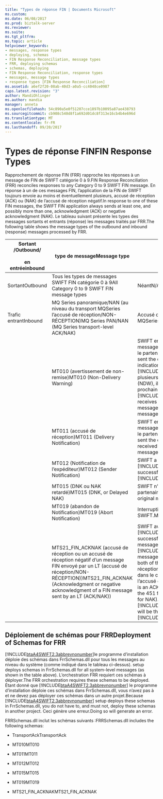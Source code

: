 ```yaml
---
title: "Types de réponse FIN | Documents Microsoft"
ms.custom: 
ms.date: 06/08/2017
ms.prod: biztalk-server
ms.reviewer: 
ms.suite: 
ms.tgt_pltfrm: 
ms.topic: article
helpviewer_keywords:
- messages, response types
- deploying, schemas
- FIN Response Reconciliation, message types
- FRR, deploying schemas
- schemas, deploying
- FIN Response Reconciliation, response types
- messages, message types
- response types [FIN Response Reconciliation]
ms.assetid: a6ef2f20-08ab-40d3-a0a5-cc4048ce0987
caps.latest.revision: "3"
author: MandiOhlinger
ms.author: mandia
manager: anneta
ms.openlocfilehash: 54c890a5e0f51207cce1897b10095a87ae438793
ms.sourcegitcommit: cb908c540d8f1a692d01dc8f313e16cb4b4e696d
ms.translationtype: MT
ms.contentlocale: fr-FR
ms.lasthandoff: 09/20/2017
---
```

# <a name="fin-response-types"></a><span data-ttu-id="5be1f-102">Types de réponse FIN</span><span class="sxs-lookup"><span data-stu-id="5be1f-102">FIN Response Types</span></span>
<span data-ttu-id="5be1f-103">Rapprochement de réponse FIN (FRR) rapproche les réponses à un message de FIN de SWIFT catégorie 0 à 9.</span><span class="sxs-lookup"><span data-stu-id="5be1f-103">FIN Response Reconciliation (FRR) reconciles responses to any Category 0 to 9 SWIFT FIN message.</span></span> <span data-ttu-id="5be1f-104">En réponse à un de ces messages FIN, l’application de la FIN de SWIFT toujours envoie au moins et éventuellement plusieurs, accusé de réception (ACK) ou (NAK) de l’accusé de réception négatif.</span><span class="sxs-lookup"><span data-stu-id="5be1f-104">In response to one of these FIN messages, the SWIFT FIN application always sends at least one, and possibly more than one, acknowledgment (ACK) or negative acknowledgment (NAK).</span></span> <span data-ttu-id="5be1f-105">Le tableau suivant présente les types des messages sortants et entrants (réponse) les messages traités par FRR.</span><span class="sxs-lookup"><span data-stu-id="5be1f-105">The following table shows the message types of the outbound and inbound (response) messages processed by FRR.</span></span>  
  
|<span data-ttu-id="5be1f-106">Sortant /</span><span class="sxs-lookup"><span data-stu-id="5be1f-106">Outbound/</span></span><br /><br /> <span data-ttu-id="5be1f-107">en entrée</span><span class="sxs-lookup"><span data-stu-id="5be1f-107">inbound</span></span>|<span data-ttu-id="5be1f-108">type de message</span><span class="sxs-lookup"><span data-stu-id="5be1f-108">Message type</span></span>|<span data-ttu-id="5be1f-109">État du message</span><span class="sxs-lookup"><span data-stu-id="5be1f-109">Message status</span></span>|  
|----------------------------|------------------|--------------------|  
|<span data-ttu-id="5be1f-110">Sortant</span><span class="sxs-lookup"><span data-stu-id="5be1f-110">Outbound</span></span>|<span data-ttu-id="5be1f-111">Tous les types de messages SWIFT FIN catégorie 0 à 9</span><span class="sxs-lookup"><span data-stu-id="5be1f-111">All Category 0 to 9 SWIFT FIN message types</span></span>|<span data-ttu-id="5be1f-112">Néant</span><span class="sxs-lookup"><span data-stu-id="5be1f-112">N/A</span></span>|  
|<span data-ttu-id="5be1f-113">Trafic entrant</span><span class="sxs-lookup"><span data-stu-id="5be1f-113">Inbound</span></span>|<span data-ttu-id="5be1f-114">MQ Series panoramique/NAN (au niveau du transport MQSeries l’accusé de réception/NON-RÉCEPTION)</span><span class="sxs-lookup"><span data-stu-id="5be1f-114">MQ Series PAN/NAN (MQ Series transport-level ACK/NAK)</span></span>|<span data-ttu-id="5be1f-115">Accusé de réception de transport MQSeries</span><span class="sxs-lookup"><span data-stu-id="5be1f-115">MQSeries transport acknowledgment</span></span>|  
||<span data-ttu-id="5be1f-116">MT010 (avertissement de non-remise)</span><span class="sxs-lookup"><span data-stu-id="5be1f-116">MT010 (Non-Delivery Warning)</span></span>|<span data-ttu-id="5be1f-117">SWIFT envoyé avec succès la version d’origine du message au partenaire, mais n’est pas informé que le partenaire a reçu le message.</span><span class="sxs-lookup"><span data-stu-id="5be1f-117">SWIFT successfully sent the original message to the partner, but has no indication that the partner received the message.</span></span> <span data-ttu-id="5be1f-118">Si [!INCLUDE[btaA4SWIFT2.3abbrevnonumber](../../includes/btaa4swift2-3abbrevnonumber-md.md)] reçoit plusieurs messages d’avertissement de Non remise (NDW), il effectue une itération et attend que le prochain message attendu.</span><span class="sxs-lookup"><span data-stu-id="5be1f-118">If [!INCLUDE[btaA4SWIFT2.3abbrevnonumber](../../includes/btaa4swift2-3abbrevnonumber-md.md)] receives multiple Non-Delivery Warning (NDW) messages, it loops and waits for the next expected message.</span></span>|  
||<span data-ttu-id="5be1f-119">MT011 (accusé de réception)</span><span class="sxs-lookup"><span data-stu-id="5be1f-119">MT011 (Delivery Notification)</span></span>|<span data-ttu-id="5be1f-120">SWIFT envoyé avec succès la version d’origine du message au partenaire et a reçu une indication que le partenaire a reçu le message.</span><span class="sxs-lookup"><span data-stu-id="5be1f-120">SWIFT successfully sent the original message to the partner, and received an indication that the partner received the message.</span></span>|  
||<span data-ttu-id="5be1f-121">MT012 (Notification de l’expéditeur)</span><span class="sxs-lookup"><span data-stu-id="5be1f-121">MT012 (Sender Notification)</span></span>|<span data-ttu-id="5be1f-122">SWIFT a reçu le message d’origine à partir de [!INCLUDE[btaA4SWIFT2.3abbrevnonumber](../../includes/btaa4swift2-3abbrevnonumber-md.md)].</span><span class="sxs-lookup"><span data-stu-id="5be1f-122">SWIFT successfully received the original message from [!INCLUDE[btaA4SWIFT2.3abbrevnonumber](../../includes/btaa4swift2-3abbrevnonumber-md.md)].</span></span>|  
||<span data-ttu-id="5be1f-123">MT015 (DNK ou NAK retardé)</span><span class="sxs-lookup"><span data-stu-id="5be1f-123">MT015 (DNK, or Delayed NAK)</span></span>|<span data-ttu-id="5be1f-124">SWIFT n'a pas envoyé le message d’origine au partenaire.</span><span class="sxs-lookup"><span data-stu-id="5be1f-124">SWIFT has not successfully sent the original message to the partner.</span></span>|  
||<span data-ttu-id="5be1f-125">MT019 (abandon de Notification)</span><span class="sxs-lookup"><span data-stu-id="5be1f-125">MT019 (Abort Notification)</span></span>|<span data-ttu-id="5be1f-126">Interruption de la transmission de message à SWIFT.</span><span class="sxs-lookup"><span data-stu-id="5be1f-126">Message transmission aborted at SWIFT.</span></span>|  
||<span data-ttu-id="5be1f-127">MTS21_FIN_ACKNAK (accusé de réception ou un accusé de réception négatif d’un message FIN envoyé par un LT (accusé de réception/NON-RÉCEPTION))</span><span class="sxs-lookup"><span data-stu-id="5be1f-127">MTS21_FIN_ACKNAK (Acknowledgment or negative acknowledgment of a FIN message sent by an LT (ACK/NAK))</span></span>|<span data-ttu-id="5be1f-128">SWIFT avec ou sans succès a reçu le message de [!INCLUDE[btaA4SWIFT2.3abbrevnonumber](../../includes/btaa4swift2-3abbrevnonumber-md.md)].</span><span class="sxs-lookup"><span data-stu-id="5be1f-128">SWIFT successfully or unsuccessfully received the message from [!INCLUDE[btaA4SWIFT2.3abbrevnonumber](../../includes/btaa4swift2-3abbrevnonumber-md.md)].</span></span> <span data-ttu-id="5be1f-129">Ce message décrit ces deux cas.</span><span class="sxs-lookup"><span data-stu-id="5be1f-129">This message covers both of these cases.</span></span> <span data-ttu-id="5be1f-130">S’il s’agit d’un accusé de réception ou un NAK est déterminée par la valeur dans le champ 451 du message (« 0 » pour l’accusé de réception) et « 1 » pour NAK.</span><span class="sxs-lookup"><span data-stu-id="5be1f-130">Whether it is an ACK or a NAK is determined by the value in the 451 field of the message ("0" for ACK and "1" for NAK).</span></span> <span data-ttu-id="5be1f-131">Il s’agit de la première réponse remise à [!INCLUDE[btaA4SWIFT2.3abbrevnonumber](../../includes/btaa4swift2-3abbrevnonumber-md.md)].</span><span class="sxs-lookup"><span data-stu-id="5be1f-131">This will be the first response delivered back to [!INCLUDE[btaA4SWIFT2.3abbrevnonumber](../../includes/btaa4swift2-3abbrevnonumber-md.md)].</span></span>|  
  
## <a name="deployment-of-schemas-for-frr"></a><span data-ttu-id="5be1f-132">Déploiement de schémas pour FRR</span><span class="sxs-lookup"><span data-stu-id="5be1f-132">Deployment of Schemas for FRR</span></span>  
 [!INCLUDE[btaA4SWIFT2.3abbrevnonumber](../../includes/btaa4swift2-3abbrevnonumber-md.md)]<span data-ttu-id="5be1f-133">le programme d’installation déploie des schémas dans FrrSchemas.dll pour tous les messages au niveau du système (comme indiqué dans le tableau ci-dessus).</span><span class="sxs-lookup"><span data-stu-id="5be1f-133"> setup deploys schemas in FrrSchemas.dll for all system-level messages (as shown in the table above).</span></span> <span data-ttu-id="5be1f-134">L’orchestration FRR requiert ces schémas à déployer.</span><span class="sxs-lookup"><span data-stu-id="5be1f-134">The FRR orchestration requires these schemas to be deployed.</span></span> <span data-ttu-id="5be1f-135">Étant donné que [!INCLUDE[btaA4SWIFT2.3abbrevnonumber](../../includes/btaa4swift2-3abbrevnonumber-md.md)] le programme d’installation déploie ces schémas dans FrrSchemas.dll, vous n’avez pas à et ne devez pas déployer ces schémas dans un autre projet.</span><span class="sxs-lookup"><span data-stu-id="5be1f-135">Because [!INCLUDE[btaA4SWIFT2.3abbrevnonumber](../../includes/btaa4swift2-3abbrevnonumber-md.md)] setup deploys these schemas in FrrSchemas.dll, you do not have to, and must not, deploy these schemas in another project.</span></span> <span data-ttu-id="5be1f-136">Ceci génère une erreur.</span><span class="sxs-lookup"><span data-stu-id="5be1f-136">Doing so will generate an error.</span></span>  
  
 <span data-ttu-id="5be1f-137">FRRSchemas.dll inclut les schémas suivants :</span><span class="sxs-lookup"><span data-stu-id="5be1f-137">FRRSchemas.dll includes the following schemas:</span></span>  
  
-   <span data-ttu-id="5be1f-138">TransportAck</span><span class="sxs-lookup"><span data-stu-id="5be1f-138">TransportAck</span></span>  
  
-   <span data-ttu-id="5be1f-139">MT010</span><span class="sxs-lookup"><span data-stu-id="5be1f-139">MT010</span></span>  
  
-   <span data-ttu-id="5be1f-140">MT011</span><span class="sxs-lookup"><span data-stu-id="5be1f-140">MT011</span></span>  
  
-   <span data-ttu-id="5be1f-141">MT012</span><span class="sxs-lookup"><span data-stu-id="5be1f-141">MT012</span></span>  
  
-   <span data-ttu-id="5be1f-142">MT015</span><span class="sxs-lookup"><span data-stu-id="5be1f-142">MT015</span></span>  
  
-   <span data-ttu-id="5be1f-143">MT019</span><span class="sxs-lookup"><span data-stu-id="5be1f-143">MT019</span></span>  
  
-   <span data-ttu-id="5be1f-144">MTS21_FIN_ACKNAK</span><span class="sxs-lookup"><span data-stu-id="5be1f-144">MTS21_FIN_ACKNAK</span></span>